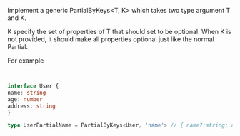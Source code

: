Implement a generic PartialByKeys<T, K> which takes two type argument T and K.

K specify the set of properties of T that should set to be optional. When K is not provided, it should make all properties optional just like the normal Partial<T>.

For example
```ts


interface User {
name: string
age: number
address: string
}

type UserPartialName = PartialByKeys<User, 'name'> // { name?:string; age:number; address:string }
```